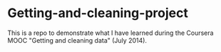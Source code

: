 Getting-and-cleaning-project
============================

This is a repo to demonstrate what I have learned during the Coursera MOOC "Getting and cleaning data" (July 2014).
